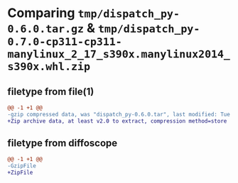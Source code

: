 # Comparing `tmp/dispatch_py-0.6.0.tar.gz` & `tmp/dispatch_py-0.7.0-cp311-cp311-manylinux_2_17_s390x.manylinux2014_s390x.whl.zip`

## filetype from file(1)

```diff
@@ -1 +1 @@
-gzip compressed data, was "dispatch_py-0.6.0.tar", last modified: Tue Apr 23 01:46:46 2024, max compression
+Zip archive data, at least v2.0 to extract, compression method=store
```

## filetype from diffoscope

```diff
@@ -1 +1 @@
-GzipFile
+ZipFile
```

